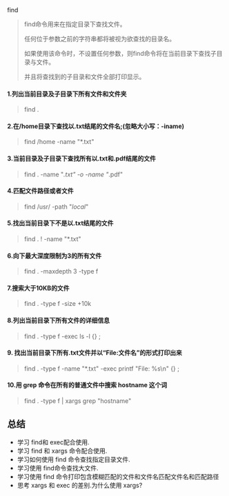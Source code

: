 find 
> find命令用来在指定目录下查找文件。
>
>任何位于参数之前的字符串都将被视为欲查找的目录名。
>
>如果使用该命令时，不设置任何参数，则find命令将在当前目录下查找子目录与文件。
>
>并且将查找到的子目录和文件全部打印显示。

#### 1.列出当前目录及子目录下所有文件和文件夹

>  find .

#### 2.在/home目录下查找以.txt结尾的文件名;(忽略大小写：-iname)

> find /home -name "*.txt"

#### 3.当前目录及子目录下查找所有以.txt和.pdf结尾的文件

> find . -name "*.txt" -o -name "*.pdf"

#### 4.匹配文件路径或者文件

> find /usr/ -path "*local*"

#### 5.找出当前目录下不是以.txt结尾的文件

> find . ! -name "*.txt"

#### 6.向下最大深度限制为3的所有文件

> find . -maxdepth 3 -type f

#### 7.搜索大于10KB的文件

> find . -type f -size +10k

#### 8.列出当前目录下所有文件的详细信息

>  find . -type f -exec ls -l {} \;

#### 9. 找出当前目录下所有.txt文件并以“File:文件名”的形式打印出来

> find . -type f -name "*.txt" -exec printf "File: %s\n" {} \;

#### 10.用 grep 命令在所有的普通文件中搜索 hostname 这个词

> find . -type f | xargs grep "hostname"



## 总结

- 学习 find和 exec配合使用.
- 学习 find 和 xargs 命令配合使用.
- 学习如何使用 find 命令查找指定目录文件.
- 学习使用 find命令查找大文件.
- 学习使用 find 命令打印包含模糊匹配的文件和文件名匹配文件名和匹配路径
- 思考 xargs 和 exec 的差别.为什么使用 xargs?
